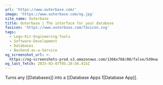 ```yaml
---
url: 'https://www.outerbase.com/'
image: 'https://www.outerbase.com/og.jpg'
site_name: Outerbase
title: Outerbase | The interface for your database
favicon: 'https://www.outerbase.com/favicon.svg'
tags:
  - Lego-Kit-Engineering-Tools
  - Software-Development
  - Databases
  - Backend-as-a-Service
og_screenshot_url: >-
  https://og-screenshots-prod.s3.amazonaws.com/1366x768/80/false/5d9eaac8176dba0e74db0cba41455980f16325edfa25d7485ea422b2fa552e2d.jpeg
og_last_fetch: 2025-03-07T05:20:56.415Z
---
```

Turns any [[Databases]] into a [[Database Apps 1|Database App]].



